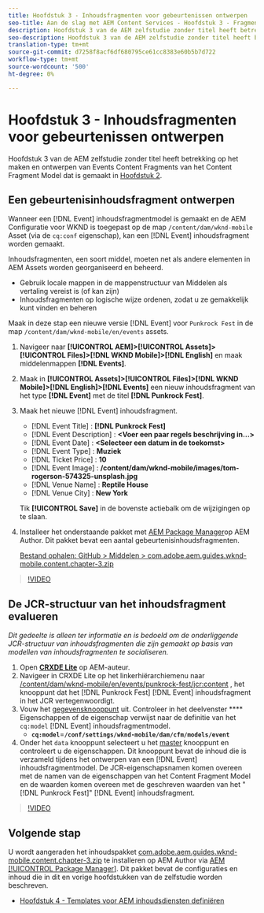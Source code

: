 ```yaml
---
title: Hoofdstuk 3 - Inhoudsfragmenten voor gebeurtenissen ontwerpen
seo-title: Aan de slag met AEM Content Services - Hoofdstuk 3 - Fragmenten voor gebeurtenisinhoud ontwerpen
description: Hoofdstuk 3 van de AEM zelfstudie zonder titel heeft betrekking op het maken en ontwerpen van gebeurtenisinhoudfragmenten van het model voor inhoudsfragmenten dat in hoofdstuk 2 is gemaakt.
seo-description: Hoofdstuk 3 van de AEM zelfstudie zonder titel heeft betrekking op het maken en ontwerpen van gebeurtenisinhoudfragmenten van het model voor inhoudsfragmenten dat in hoofdstuk 2 is gemaakt.
translation-type: tm+mt
source-git-commit: d7258f8acf6df680795ce61cc8383e60b5b7d722
workflow-type: tm+mt
source-wordcount: '500'
ht-degree: 0%

---
```



# Hoofdstuk 3 - Inhoudsfragmenten voor gebeurtenissen ontwerpen

Hoofdstuk 3 van de AEM zelfstudie zonder titel heeft betrekking op het maken en ontwerpen van Events Content Fragments van het Content Fragment Model dat is gemaakt in [Hoofdstuk 2](./chapter-2.md).

## Een gebeurtenisinhoudsfragment ontwerpen

Wanneer een [!DNL Event] inhoudsfragmentmodel is gemaakt en de AEM Configuratie voor WKND is toegepast op de map `/content/dam/wknd-mobile` Asset (via de `cq:conf` eigenschap), kan een [!DNL Event] inhoudsfragment worden gemaakt.

Inhoudsfragmenten, een soort middel, moeten net als andere elementen in AEM Assets worden georganiseerd en beheerd.

* Gebruik locale mappen in de mappenstructuur van Middelen als vertaling vereist is (of kan zijn)
* Inhoudsfragmenten op logische wijze ordenen, zodat u ze gemakkelijk kunt vinden en beheren

Maak in deze stap een nieuwe versie [!DNL Event] voor `Punkrock Fest` in de map `/content/dam/wknd-mobile/en/events` assets.

1. Navigeer naar **[!UICONTROL AEM]>[!UICONTROL Assets]>[!UICONTROL Files]>[!DNL WKND Mobile]>[!DNL English]** en maak middelenmappen **[!DNL Events]**.
1. Maak in **[!UICONTROL Assets]>[!UICONTROL Files]>[!DNL WKND Mobile]>[!DNL English]>[!DNL Events]** een nieuw inhoudsfragment van het type **[!DNL Event]** met de titel **[!DNL Punkrock Fest]**.
1. Maak het nieuwe [!DNL Event] inhoudsfragment.

   * [!DNL Event Title] : **[!DNL Punkrock Fest]**
   * [!DNL Event Description] : **&lt;Voer een paar regels beschrijving in...>**
   * [!DNL Event Date] : **&lt;Selecteer een datum in de toekomst>**
   * [!DNL Event Type] : **Muziek**
   * [!DNL Ticket Price] : **10**
   * [!DNL Event Image] : **/content/dam/wknd-mobile/images/tom-rogerson-574325-unsplash.jpg**
   * [!DNL Venue Name] : **Reptile House**
   * [!DNL Venue City] : **New York**

   Tik **[!UICONTROL Save]** in de bovenste actiebalk om de wijzigingen op te slaan.

1. Installeer het onderstaande pakket met [AEM Package Manager](http://localhost:4502/crx/packmgr/index.jsp)op AEM Author. Dit pakket bevat een aantal gebeurtenisinhoudsfragmenten.

   [Bestand ophalen: GitHub > Middelen > com.adobe.aem.guides.wknd-mobile.content.chapter-3.zip](https://github.com/adobe/aem-guides-wknd-mobile/releases/latest)

>[!VIDEO](https://video.tv.adobe.com/v/28338/?quality=12&learn=on)

## De JCR-structuur van het inhoudsfragment evalueren

*Dit gedeelte is alleen ter informatie en is bedoeld om de onderliggende JCR-structuur van inhoudsfragmenten die zijn gemaakt op basis van modellen van inhoudsfragmenten te socialiseren.*

1. Open **[CRXDE Lite](http://localhost:4502/crx/de/index.jsp)** op AEM-auteur.
1. Navigeer in CRXDE Lite op het linkerhiërarchiemenu naar [/content/dam/wknd-mobile/en/events/punkrock-fest/jcr:content](http://localhost:4502/crx/de/index.jsp#/content/dam/wknd-mobile/en/events/punkrock-fest/jcr:content) , het knooppunt dat het [!DNL Punkrock Fest] [!DNL Event] inhoudsfragment in het JCR vertegenwoordigt.
1. Vouw het [gegevensknooppunt](http://localhost:4502/crx/de/index.jsp#/content/dam/wknd-mobile/en/events/punkrock-fest/jcr:content/data/master) uit.
Controleer in het deelvenster **** Eigenschappen of de eigenschap verwijst naar de definitie van het `cq:model` [!DNL Event] inhoudsfragmentmodel.
   * **`cq:model`**=**`/conf/settings/wknd-mobile/dam/cfm/models/event`**
1. Onder het `data` knooppunt selecteert u het [master](http://localhost:4502/crx/de/index.jsp#/content/dam/wknd-mobile/en/events/punkrock-fest/jcr:content/data/master) knooppunt en controleert u de eigenschappen. Dit knooppunt bevat de inhoud die is verzameld tijdens het ontwerpen van een [!DNL Event] inhoudsfragmentmodel. De JCR-eigenschapsnamen komen overeen met de namen van de eigenschappen van het Content Fragment Model en de waarden komen overeen met de geschreven waarden van het &quot;[!DNL Punkrock Fest]&quot; [!DNL Event] inhoudsfragment.

>[!VIDEO](https://video.tv.adobe.com/v/28356/?quality=12&learn=on)

## Volgende stap

U wordt aangeraden het inhoudspakket [com.adobe.aem.guides.wknd-mobile.content.chapter-3.zip](https://github.com/adobe/aem-guides-wknd-mobile/releases/latest) te installeren op AEM Author via [AEM [!UICONTROL Package Manager]](http://localhost:4502/crx/packmgr/index.jsp). Dit pakket bevat de configuraties en inhoud die in dit en vorige hoofdstukken van de zelfstudie worden beschreven.

* [Hoofdstuk 4 - Templates voor AEM inhoudsdiensten definiëren](./chapter-4.md)
